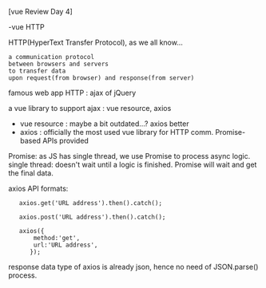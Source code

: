 
[vue Review Day 4]

-vue HTTP 

HTTP(HyperText Transfer Protocol), as we all know...

`a communication protocol`    
`between browsers and servers`   
`to transfer data`    
`upon request(from browser) and response(from server)`

famous web app HTTP : ajax of jQuery

a vue library to support ajax : vue resource, axios
- vue resource : maybe a bit outdated...? axios better
- axios : officially the most used vue library for HTTP comm.
	 Promise-based APIs provided

Promise: as JS has single thread, we use Promise to process async logic. 
single thread: doesn't wait until a logic is finished. 
Promise will wait and get the final data.


axios API formats:
	   
	   axios.get('URL address').then().catch();

	   axios.post('URL address').then().catch();

	   axios({
	       method:'get',
	       url:'URL address',            
	      });


response data type of axios is already json, hence no need of JSON.parse() process. 

         
